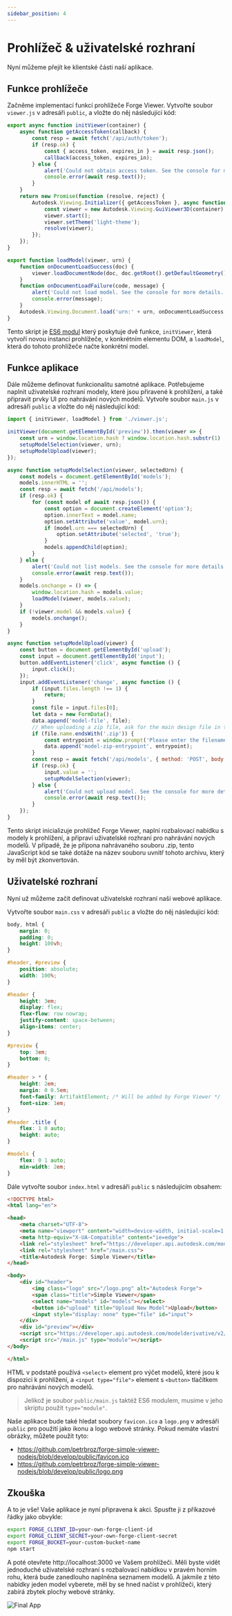 ```yaml
---
sidebar_position: 4
---
```


# Prohlížeč & uživatelské rozhraní

Nyní můžeme přejít ke klientské části naší aplikace.

## Funkce prohlížeče

Začněme implementací funkcí prohlížeče Forge Viewer. Vytvořte soubor `viewer.js` v adresáři `public`,
a vložte do něj následující kód:

```js title="public/viewer.js"
export async function initViewer(container) {
    async function getAccessToken(callback) {
        const resp = await fetch('/api/auth/token');
        if (resp.ok) {
            const { access_token, expires_in } = await resp.json();
            callback(access_token, expires_in);
        } else {
            alert('Could not obtain access token. See the console for more details.');
            console.error(await resp.text());
        }
    }
    return new Promise(function (resolve, reject) {
        Autodesk.Viewing.Initializer({ getAccessToken }, async function () {
            const viewer = new Autodesk.Viewing.GuiViewer3D(container);
            viewer.start();
            viewer.setTheme('light-theme');
            resolve(viewer);
        });
    });
}

export function loadModel(viewer, urn) {
    function onDocumentLoadSuccess(doc) {
        viewer.loadDocumentNode(doc, doc.getRoot().getDefaultGeometry());
    }
    function onDocumentLoadFailure(code, message) {
        alert('Could not load model. See the console for more details.');
        console.error(message);
    }
    Autodesk.Viewing.Document.load('urn:' + urn, onDocumentLoadSuccess, onDocumentLoadFailure);
}
```

Tento skript je [ES6 modul](https://developer.mozilla.org/en-US/docs/Web/JavaScript/Guide/Modules)
který poskytuje dvě funkce, `initViewer`, která vytvoří novou instanci prohlížeče, v konkrétním elementu DOM,
a `loadModel`, která do tohoto prohlížeče načte konkrétní model.

## Funkce aplikace

Dále můžeme definovat funkcionalitu samotné aplikace. Potřebujeme naplnit uživatelské
rozhraní modely, které jsou přiravené k prohlížení, a také připravit prvky UI
pro nahrávání nových modelů. Vytvoře soubor `main.js` v adresáři `public` a vložte
do něj následující kód:

```js title="public/main.js"
import { initViewer, loadModel } from './viewer.js';

initViewer(document.getElementById('preview')).then(viewer => {
    const urn = window.location.hash ? window.location.hash.substr(1) : null;
    setupModelSelection(viewer, urn);
    setupModelUpload(viewer);
});

async function setupModelSelection(viewer, selectedUrn) {
    const models = document.getElementById('models');
    models.innerHTML = '';
    const resp = await fetch('/api/models');
    if (resp.ok) {
        for (const model of await resp.json()) {
            const option = document.createElement('option');
            option.innerText = model.name;
            option.setAttribute('value', model.urn);
            if (model.urn === selectedUrn) {
                option.setAttribute('selected', 'true');
            }
            models.appendChild(option);
        }
    } else {
        alert('Could not list models. See the console for more details.');
        console.error(await resp.text());
    }
    models.onchange = () => {
        window.location.hash = models.value;
        loadModel(viewer, models.value);
    }
    if (!viewer.model && models.value) {
        models.onchange();
    }
}

async function setupModelUpload(viewer) {
    const button = document.getElementById('upload');
    const input = document.getElementById('input');
    button.addEventListener('click', async function () {
        input.click();
    });
    input.addEventListener('change', async function () {
        if (input.files.length !== 1) {
            return;
        }
        const file = input.files[0];
        let data = new FormData();
        data.append('model-file', file);
        // When uploading a zip file, ask for the main design file in the archive
        if (file.name.endsWith('.zip')) {
            const entrypoint = window.prompt('Please enter the filename of the main design inside the archive.');
            data.append('model-zip-entrypoint', entrypoint);
        }
        const resp = await fetch('/api/models', { method: 'POST', body: data });
        if (resp.ok) {
            input.value = '';
            setupModelSelection(viewer);
        } else {
            alert('Could not upload model. See the console for more details.');
            console.error(await resp.text());
        }
    });
}
```

Tento skript inicializuje prohlížeč Forge Viewer, naplní rozbalovací nabídku s modely k prohlížení,
a připraví uživatelské rozhraní pro nahrávání nových modelů. V případě, že je přípona nahrávaného
souboru .zip, tento JavaScript kód se také dotáže na název souboru uvnitř tohoto archivu, který
by měl být zkonvertován.

## Uživatelské rozhraní

Nyní už můžeme začít definovat uživatelské rozhraní naší webové aplikace.

Vytvořte soubor `main.css` v adresáři `public` a vložte do něj následující kód:

```css title="public/main.css"
body, html {
    margin: 0;
    padding: 0;
    height: 100vh;
}

#header, #preview {
    position: absolute;
    width: 100%;
}

#header {
    height: 3em;
    display: flex;
    flex-flow: row nowrap;
    justify-content: space-between;
    align-items: center;
}

#preview {
    top: 3em;
    bottom: 0;
}

#header > * {
    height: 2em;
    margin: 0 0.5em;
    font-family: ArtifaktElement; /* Will be added by Forge Viewer */
    font-size: 1em;
}

#header .title {
    flex: 1 0 auto;
    height: auto;
}

#models {
    flex: 0 1 auto;
    min-width: 2em;
}
```

Dále vytvořte soubor `index.html` v adresáři `public` s následujícím obsahem:

```html title="public/index.html"
<!DOCTYPE html>
<html lang="en">

<head>
    <meta charset="UTF-8">
    <meta name="viewport" content="width=device-width, initial-scale=1.0">
    <meta http-equiv="X-UA-Compatible" content="ie=edge">
    <link rel="stylesheet" href="https://developer.api.autodesk.com/modelderivative/v2/viewers/7.*/style.css">
    <link rel="stylesheet" href="/main.css">
    <title>Autodesk Forge: Simple Viewer</title>
</head>

<body>
    <div id="header">
        <img class="logo" src="/logo.png" alt="Autodesk Forge">
        <span class="title">Simple Viewer</span>
        <select name="models" id="models"></select>
        <button id="upload" title="Upload New Model">Upload</button>
        <input style="display: none" type="file" id="input">
    </div>
    <div id="preview"></div>
    <script src="https://developer.api.autodesk.com/modelderivative/v2/viewers/7.*/viewer3D.js"></script>
    <script src="/main.js" type="module"></script>
</body>

</html>
```

HTML v podstatě používá `<select>` element pro výčet modelů, které jsou k dispozici k prohlížení,
a `<input type="file">` element s `<button>` tlačítkem pro nahrávání nových modelů.

> Jelikož je soubor `public/main.js` taktéž ES6 modulem, musíme v jeho skriptu použít `type="module"`.

Naše aplikace bude také hledat soubory `favicon.ico` a `logo.png` v adresáři `public` pro použití
jako ikonu a logo webové stránky. Pokud nemáte vlastní obrázky, můžete použít tyto:

- https://github.com/petrbroz/forge-simple-viewer-nodejs/blob/develop/public/favicon.ico
- https://github.com/petrbroz/forge-simple-viewer-nodejs/blob/develop/public/logo.png

## Zkouška

A to je vše! Vaše aplikace je nyní připravena k akci. Spusťte ji z příkazové řádky jako obvykle:

```bash
export FORGE_CLIENT_ID=your-own-forge-client-id
export FORGE_CLIENT_SECRET=your-own-forge-client-secret
export FORGE_BUCKET=your-custom-bucket-name
npm start
```

A poté otevřete http://localhost:3000 ve Vašem prohlížeči. Měli byste vidět jednoduché uživatelské
rozhraní s rozbalovací nabídkou v pravém horním rohu, která bude zanedlouho naplněna seznamem modelů.
A jakmile z této nabídky jeden model vyberete, měl by se hned načíst v prohlížeči, který zabírá
zbytek plochy webové stránky.

![Final App](./final-app.png)
